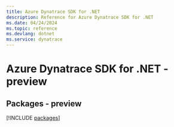 ```yaml
---
title: Azure Dynatrace SDK for .NET
description: Reference for Azure Dynatrace SDK for .NET
ms.date: 04/24/2024
ms.topic: reference
ms.devlang: dotnet
ms.service: dynatrace
---
```

# Azure Dynatrace SDK for .NET - preview
## Packages - preview
[!INCLUDE [packages](dynatrace-index.md)]